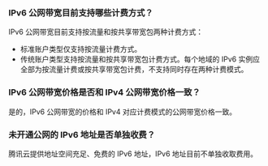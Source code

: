 ### IPv6 公网带宽目前支持哪些计费方式？
IPv6 公网带宽目前支持按流量和按共享带宽包两种计费方式：
- 标准账户类型仅支持按流量计费方式。
- 传统账户类型支持按流量和按共享带宽包计费方式。每个地域的 IPv6 实例应全部为按流量计费或按共享带宽包计费，不支持同时存在两种计费模式。

### IPv6 公网带宽价格是否和 IPv4 公网带宽价格一致？
是的，IPv6 公网带宽的价格和 IPv4 对应计费模式的公网带宽价格一致。

### 未开通公网的 IPv6 地址是否单独收费？
腾讯云提供地址空间充足、免费的 IPv6 地址，IPv6 地址目前不单独收取费用。
